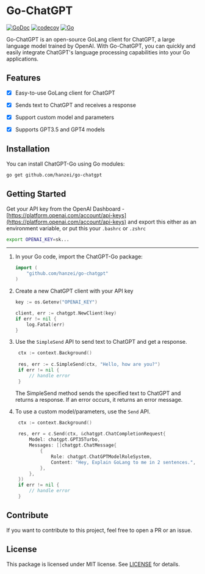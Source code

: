 # Go-ChatGPT

[![GoDoc](https://img.shields.io/static/v1?label=godoc&message=reference&color=blue)](https://pkg.go.dev/github.com/hanzei/go-chatgpt)
[![codecov](https://codecov.io/gh/hanzei/go-chatgpt/graph/badge.svg?token=7JH9HTMK91)](https://codecov.io/gh/hanzei/go-chatgpt)
[![Go](https://github.com/hanzei/go-chatgpt/actions/workflows/go.yml/badge.svg)](https://github.com/hanzei/go-chatgpt/actions/workflows/go.yml)

Go-ChatGPT is an open-source GoLang client for ChatGPT, a large language model trained by OpenAI. With Go-ChatGPT, you can quickly and easily integrate ChatGPT's language processing capabilities into your Go applications.

## Features

- [x] Easy-to-use GoLang client for ChatGPT
- [x] Sends text to ChatGPT and receives a response
- [x] Support custom model and parameters
- [x] Supports GPT3.5 and GPT4 models 


## Installation

You can install ChatGPT-Go using Go modules:

```bash
go get github.com/hanzei/go-chatgpt
```

## Getting Started
Get your API key from the OpenAI Dashboard - [https://platform.openai.com/account/api-keys](https://platform.openai.com/account/api-keys) and export this either as an environment variable, or put this your `.bashrc` or `.zshrc`
```bash
export OPENAI_KEY=sk...
```

___

1. In your Go code, import the ChatGPT-Go package:
    ```go
    import (
        "github.com/hanzei/go-chatgpt"
    )
    ```

2. Create a new ChatGPT client with your API key
    ```go
    key := os.Getenv("OPENAI_KEY")

    client, err := chatgpt.NewClient(key)
	if err != nil {
		log.Fatal(err)
	}
    ```
3. Use the `SimpleSend` API to send text to ChatGPT and get a response.
   ```go
    ctx := context.Background()
	
    res, err := c.SimpleSend(ctx, "Hello, how are you?")
	if err != nil {
		// handle error
	}
   ```
   The SimpleSend method sends the specified text to ChatGPT and returns a response. If an error occurs, it returns an error message.
4. To use a custom model/parameters, use the `Send` API.
   ```go
    ctx := context.Background()
    
    res, err = c.Send(ctx, &chatgpt.ChatCompletionRequest{
		Model: chatgpt.GPT35Turbo,
		Messages: []chatgpt.ChatMessage{
			{
				Role: chatgpt.ChatGPTModelRoleSystem,
				Content: "Hey, Explain GoLang to me in 2 sentences.",
			},
		},
	})
	if err != nil {
		// handle error
	}
   ```

## Contribute
If you want to contribute to this project, feel free to open a PR or an issue.


## License
This package is licensed under MIT license. See [LICENSE](./LICENSE) for details.

